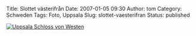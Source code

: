 Title: Slottet västerifrån
Date: 2007-01-05 09:30
Author: tom
Category: Schweden
Tags: Foto, Uppsala
Slug: slottet-vaesterifran
Status: published

[![Uppsala Schloss von
Westen](/pic/slottetbw_s.jpg "Uppsala Schloss von Westen")](/pic/slottetbw_l.jpg)

